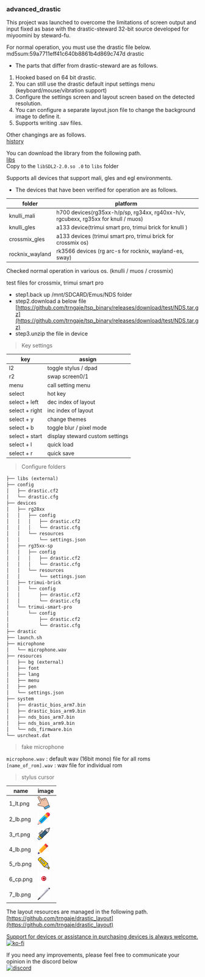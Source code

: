 ### advanced_drastic

This project was launched to overcome the limitations of screen output and input fixed as base with the drastic-steward 32-bit source developed for miyoomini by steward-fu.

For normal operation, you must use the drastic file below.<br>
md5sum:59a7711eff41c640b8861b4d869c747d  drastic<br>

- The parts that differ from drastic-steward are as follows.

1. Hooked based on 64 bit drastic.
2. You can still use the drastic default input settings menu (keyboard/mouse/vibration support)
3. Configure the settings screen and layout screen based on the detected resolution.
4. You can configure a separate layout.json file to change the background image to define it.
5. Supports writing .sav files.

Other changings are as follows.<br>
[history](history.md)

You can download the library from the following path.<br>
[libs](https://github.com/trngaje/advanced_drastic/releases/tag/libs) <br>
Copy to the `libSDL2-2.0.so .0` to `libs` folder <br>

Supports all devices that support mali, gles and egl environments.

- The devices that have been verified for operation are as follows.<br>

folder | platform
-------| -------------
knulli_mali | h700 devices(rg35xx-h/p/sp, rg34xx, rg40xx-h/v, rgcubexx, rg35xx for knull / muos)
knulli_gles | a133 device(trimui smart pro, trimui brick for knulli )
crossmix_gles | a133 devices (trimui smart pro, trimui brick for crossmix os)
rocknix_wayland | rk3566 devices (rg arc-s for rocknix, wayland-es, sway)

Checked normal operation in various os. (knulli / muos / crossmix)

test files for crossmix, trimui smart pro <br>
- step1.back up /mnt/SDCARD/Emus/NDS folder
- step2.download a below file
[https://github.com/trngaje/tsp_binary/releases/download/test/NDS.tar.gz](https://github.com/trngaje/tsp_binary/releases/download/test/NDS.tar.gz)
- step3.unzip the file in device

>Key settings

key | assign
---------------|--------
l2 | toggle stylus / dpad
r2 | swap screen0/1
menu | call setting menu
select | hot key
select + left | dec index of layout
select + right | inc index of layout
select + y | change themes
select + b | toggle blur / pixel mode
select + start | display steward custom settings
select + l | quick load
select + r | quick save


> Configure folders
~~~
├── libs (external)
├── config
│   ├── drastic.cf2
│   └── drastic.cfg
├── devices
│   ├── rg28xx
│   │   ├── config
│   │   │   ├── drastic.cf2
│   │   │   └── drastic.cfg
│   │   └── resources
│   │       └── settings.json
│   ├── rg35xx-sp
│   │   ├── config
│   │   │   ├── drastic.cf2
│   │   │   └── drastic.cfg
│   │   └── resources
│   │       └── settings.json
│   ├── trimui-brick
│   │   └── config
│   │       ├── drastic.cf2
│   │       └── drastic.cfg
│   └── trimui-smart-pro
│       └── config
│           ├── drastic.cf2
│           └── drastic.cfg
├── drastic
├── launch.sh
├── microphone
│   └── microphone.wav
├── resources
│   ├── bg (external)
│   ├── font
│   ├── lang
│   ├── menu
│   ├── pen
│   └── settings.json
├── system
│   ├── drastic_bios_arm7.bin
│   ├── drastic_bios_arm9.bin
│   ├── nds_bios_arm7.bin
│   ├── nds_bios_arm9.bin
│   └── nds_firmware.bin
└── usrcheat.dat
~~~

> fake microphone

`microphone.wav` : default wav (16bit mono) file for all roms <br>
`[name_of_rom].wav` : wav file for individual rom <br>

> stylus cursor

name| image
-----|-----
1_lt.png | ![](resources/pen/1_lt.png)
2_lb.png | ![](resources/pen/2_lb.png)
3_rt.png |  ![](resources/pen/3_rt.png)
4_lb.png |  ![](resources/pen/4_lb.png)
5_rb.png |  ![](resources/pen/5_rb.png)
6_cp.png |  ![](resources/pen/6_cp.png)
7_lb.png |  ![](resources/pen/7_lb.png)

The layout resources are managed in the following path.<br>
[https://github.com/trngaje/drastic_layout](https://github.com/trngaje/drastic_layout)

[Support for devices or assistance in purchasing devices is always welcome.](https://ko-fi.com/trngaje) <br>
[![ko-fi](https://ko-fi.com/img/githubbutton_sm.svg)](https://ko-fi.com/G2G5DV6J4)

If you need any improvements, please feel free to communicate your opinion in the discord below <br>
[<img src="https://cdn.prod.website-files.com/6257adef93867e50d84d30e2/636e0b5061df29d55a92d945_full_logo_blurple_RGB.svg" alt="discord" width="150">](https://discord.gg/ymh4mdJVad)
